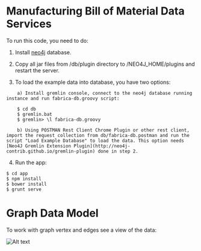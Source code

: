 Manufacturing Bill of Material Data Services
============================================

To run this code, you need to do: 

1. Install [neo4j](http://neo4j.com/artifact.php?name=neo4j-community_windows_2_1_3.exe) database.

2. Copy all jar files from /db/plugin directory to /NEO4J_HOME/plugins and restart the server.

3. To load the example data into database, you have two options:

```
    a) Install gremlin console, connect to the neo4j database running instance and run fabrica-db.groovy script:

    $ cd db
    $ gremlin.bat
    $ gremlin> \l fabrica-db.groovy

    b) Using POSTMAN Rest Client Chrome Plugin or other rest client, import the request collection from db/fabrica-db.postman and run the script "Load Example Database" to load the data. This option needs [Neo4J Gremlin Extension Plugin](http://neo4j-contrib.github.io/gremlin-plugin) done in step 2.
```

4. Run the app:

```
$ cd app
$ npm install
$ bower install
$ grunt serve
```

Graph Data Model
================

To work with graph vertex and edges see a view of the data:

![Alt text](docs/Processo%20de%20Fabricação.png?raw=true "Fabrica")
